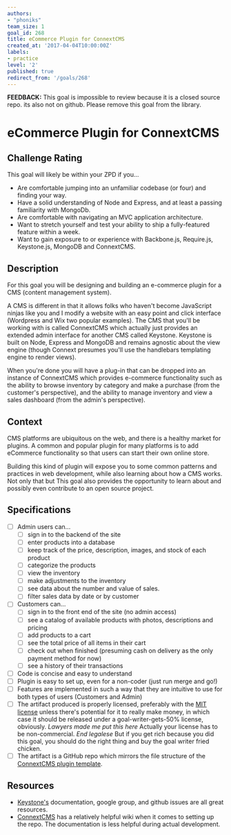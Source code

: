 ```yaml
---
authors:
- "phoniks"
team_size: 1
goal_id: 268
title: eCommerce Plugin for ConnextCMS
created_at: '2017-04-04T10:00:00Z'
labels:
- practice
level: '2'
published: true
redirect_from: '/goals/268'
---
```


__FEEDBACK:__ This goal is impossible to review because it is a closed source repo. its also not on github. Please remove this goal from the library. 

# eCommerce Plugin for ConnextCMS

## Challenge Rating

This goal will likely be within your ZPD if you...

- Are comfortable jumping into an unfamiliar codebase (or four) and finding your way.
- Have a solid understanding of Node and Express, and at least a passing familiarity with MongoDb.
- Are comfortable with navigating an MVC application architecture.
- Want to stretch yourself and test your ability to ship a fully-featured feature within a week.
- Want to gain exposure to or experience with Backbone.js, Require.js, Keystone.js, MongoDB and ConnextCMS.

## Description

For this goal you will be designing and building an e-commerce plugin for a CMS (content management system).

A CMS is different in that it allows folks who haven't become JavaScript ninjas like you and I modify a website with an easy point and click interface (Wordpress and Wix two popular examples). The CMS that you'll be working with is called ConnextCMS which actually just provides an extended admin interface for another CMS called Keystone. Keystone is built on Node, Express and MongoDB and remains agnostic about the view engine (though Connext presumes you'll use the handlebars templating engine to render views).

When you're done you will have a plug-in that can be dropped into an instance of ConnextCMS which provides e-commerce functionality such as the ability to browse inventory by category and make a purchase (from the customer's perspective), and the ability to manage inventory and view a sales dashboard (from the admin's perspective).

## Context

CMS platforms are ubiquitous on the web, and there is a healthy market for plugins. A common and popular plugin for many platforms is to add eCommerce functionality so that users can start their own online store.

Building this kind of plugin will expose you to some common patterns and practices in web development, while also learning about how a CMS works. Not only that but This goal also provides the opportunity to learn about and possibly even contribute to an open source project.

## Specifications

- [ ] Admin users can...
  - [ ] sign in to the backend of the site
  - [ ] enter products into a database
  - [ ] keep track of the price, description, images, and stock of each product
  - [ ] categorize the products
  - [ ] view the inventory
  - [ ] make adjustments to the inventory
  - [ ] see data about the number and value of sales.
  - [ ] filter sales data by date or by customer
- [ ] Customers can...
  - [ ] sign in to the front end of the site (no admin access)
  - [ ] see a catalog of available products with photos, descriptions and pricing
  - [ ] add products to a cart
  - [ ] see the total price of all items in their cart
  - [ ] check out when finished (presuming cash on delivery as the only payment method for now)
  - [ ] see a history of their transactions
- [ ] Code is concise and easy to understand
- [ ] Plugin is easy to set up, even for a non-coder (just run merge and go!)
- [ ] Features are implemented in such a way that they are intuitive to use for both types of users (Customers and Admin)
- [ ] The artifact produced is properly licensed, preferably with the [MIT license][mit-license] unless there's potential for it to really make money, in which case it should be released under a goal-writer-gets-50% license, obviously. *Lawyers made me put this here* Actually your license has to be non-commercial. *End legalese* But if you get rich because you did this goal, you should do the right thing and buy the goal writer fried chicken.
- [ ] The artifact is a GitHub repo which mirrors the file structure of the [ConnextCMS plugin template][PluginTemplate].

## Resources

- [Keystone's](http://keystonejs.com/docs/) documentation, google group, and github issues are all great resources.
- [ConnextCMS](https://github.com/skagitpublishing/ConnextCMS/wiki) has a relatively helpful wiki when it comes to setting up the repo. The documentation is less helpful during actual development.

[PluginTemplate]: https://github.com/skagitpublishing/ConnextCMS/wiki/3.-Additional-Features#plugins--site-templates
[mit-license]: https://opensource.org/licenses/MIT
